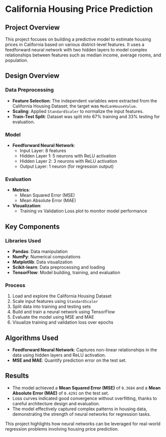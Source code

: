 # California Housing Price Prediction

## Project Overview

This project focuses on building a predictive model to estimate housing prices in California based on various district-level features. It uses a feedforward neural network with two hidden layers to model complex relationships between features such as median income, average rooms, and population.

## Design Overview

### Data Preprocessing
- **Feature Selection**: The independent variables were extracted from the California Housing Dataset; the target was `MedianHouseValue`.
- **Scaling**: Applied `StandardScaler` to normalize the input features.
- **Train-Test Split**: Dataset was split into 67% training and 33% testing for evaluation.

### Model
- **Feedforward Neural Network**:
  - Input Layer: 8 features
  - Hidden Layer 1: 5 neurons with ReLU activation
  - Hidden Layer 2: 3 neurons with ReLU activation
  - Output Layer: 1 neuron (for regression output)

### Evaluation
- **Metrics**:
  - Mean Squared Error (MSE)
  - Mean Absolute Error (MAE)
- **Visualization**:
  - Training vs Validation Loss plot to monitor model performance

## Key Components

### Libraries Used
- **Pandas**: Data manipulation
- **NumPy**: Numerical computations
- **Matplotlib**: Data visualization
- **Scikit-learn**: Data preprocessing and loading
- **TensorFlow**: Model building, training, and evaluation

### Process
1. Load and explore the California Housing Dataset
2. Scale input features using `StandardScaler`
3. Split data into training and testing sets
4. Build and train a neural network using TensorFlow
5. Evaluate the model using MSE and MAE
6. Visualize training and validation loss over epochs

## Algorithms Used

- **Feedforward Neural Network**: Captures non-linear relationships in the data using hidden layers and ReLU activation.
- **MSE and MAE**: Quantify prediction error on the test set.

## Results

- The model achieved a **Mean Squared Error (MSE)** of `0.3684` and a **Mean Absolute Error (MAE)** of `0.4291` on the test set.
- Loss curves indicated good convergence without overfitting, thanks to careful architecture design and evaluation.
- The model effectively captured complex patterns in housing data, demonstrating the strength of neural networks for regression tasks.

This project highlights how neural networks can be leveraged for real-world regression problems involving housing price prediction.
